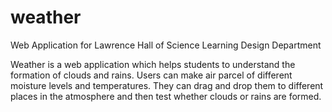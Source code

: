 # weather
Web Application for Lawrence Hall of Science Learning Design Department

Weather is a web application which helps students to understand the formation of clouds and rains. Users can make air parcel of different moisture levels and temperatures. They can drag and drop them to different places in the atmosphere and then test whether clouds or rains are formed.
